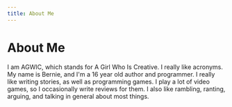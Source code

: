 ```yaml
---
title: About Me
---
```

# About Me

I am AGWIC, which stands for A Girl Who Is Creative. I really like acronyms. My name is Bernie, and I'm a 16 year old author and programmer. I really like writing stories, as well as programming games. I play a lot of video games, so I occasionally write reviews for them. I also like rambling, ranting, arguing, and talking in general about most things.
